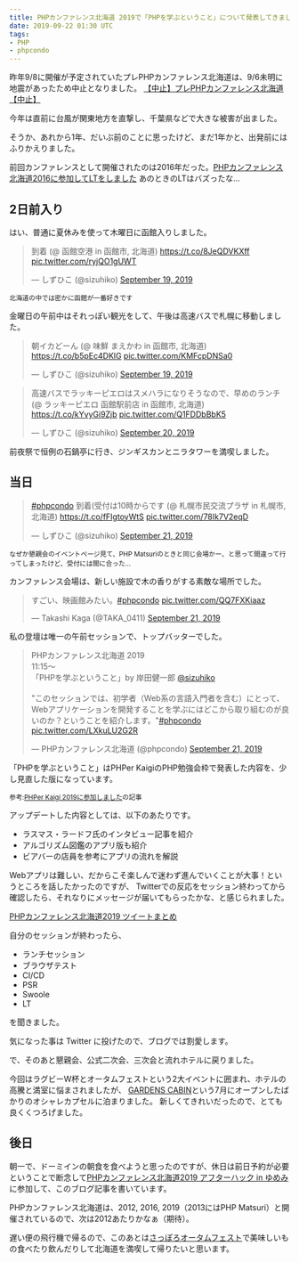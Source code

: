 ```yaml
---
title: PHPカンファレンス北海道 2019で「PHPを学ぶということ」について発表してきました
date: 2019-09-22 01:30 UTC
tags:
- PHP
- phpcondo
---
```


昨年9/8に開催が予定されていたプレPHPカンファレンス北海道は、9/6未明に地震があったため中止となりました。
[【中止】プレPHPカンファレンス北海道【中止】](https://phpcondo.connpass.com/event/93953/)

今年は直前に台風が関東地方を直撃し、千葉県などで大きな被害が出ました。

そうか、あれから1年、だいぶ前のことに思ったけど、まだ1年かと、出発前にはふりかえりました。

前回カンファレンスとして開催されたのは2016年だった。[PHPカンファレンス北海道2016に参加してLTをしました](/2016/04/23/phpcondo2016.html)
あのときのLTはバズったな...

## 2日前入り

はい、普通に夏休みを使って木曜日に函館入りしました。

<blockquote class="twitter-tweet"><p lang="ja" dir="ltr">到着 (@ 函館空港 in 函館市, 北海道) <a href="https://t.co/8JeQDVKXff">https://t.co/8JeQDVKXff</a> <a href="https://t.co/ryjQO1gUWT">pic.twitter.com/ryjQO1gUWT</a></p>&mdash; しずひこ (@sizuhiko) <a href="https://twitter.com/sizuhiko/status/1174581609858818049?ref_src=twsrc%5Etfw">September 19, 2019</a></blockquote>

<small>北海道の中では密かに函館が一番好きです</small>

金曜日の午前中はそれっぽい観光をして、午後は高速バスで札幌に移動しました。

<blockquote class="twitter-tweet"><p lang="ja" dir="ltr">朝イカどーん (@ 味鮮 まえかわ in 函館市, 北海道) <a href="https://t.co/b5pEc4DKlG">https://t.co/b5pEc4DKlG</a> <a href="https://t.co/KMFcpDNSa0">pic.twitter.com/KMFcpDNSa0</a></p>&mdash; しずひこ (@sizuhiko) <a href="https://twitter.com/sizuhiko/status/1174795750892560385?ref_src=twsrc%5Etfw">September 19, 2019</a></blockquote>

<blockquote class="twitter-tweet"><p lang="ja" dir="ltr">高速バスでラッキーピエロはスメハラになりそうなので、早めのランチ (@ ラッキーピエロ 函館駅前店 in 函館市, 北海道) <a href="https://t.co/kYvyGi9Zjb">https://t.co/kYvyGi9Zjb</a> <a href="https://t.co/Q1FDDbBbK5">pic.twitter.com/Q1FDDbBbK5</a></p>&mdash; しずひこ (@sizuhiko) <a href="https://twitter.com/sizuhiko/status/1174871156756746240?ref_src=twsrc%5Etfw">September 20, 2019</a></blockquote>

前夜祭で恒例の石鍋亭に行き、ジンギスカンとニラタワーを満喫しました。

## 当日

<blockquote class="twitter-tweet"><p lang="ja" dir="ltr"><a href="https://twitter.com/hashtag/phpcondo?src=hash&amp;ref_src=twsrc%5Etfw">#phpcondo</a> 到着(受付は10時からです (@ 札幌市民交流プラザ in 札幌市, 北海道) <a href="https://t.co/fFIgtoyWtS">https://t.co/fFIgtoyWtS</a> <a href="https://t.co/78Ik7V2eqD">pic.twitter.com/78Ik7V2eqD</a></p>&mdash; しずひこ (@sizuhiko) <a href="https://twitter.com/sizuhiko/status/1175209990803640320?ref_src=twsrc%5Etfw">September 21, 2019</a></blockquote>

<small>なぜか懇親会のイベントページ見て、PHP Matsuriのときと同じ会場かー、と思って間違って行ってしまったけど、受付には間に合った...</small>

カンファレンス会場は、新しい施設で木の香りがする素敵な場所でした。

<blockquote class="twitter-tweet"><p lang="ja" dir="ltr">すごい、映画館みたい。<a href="https://twitter.com/hashtag/phpcondo?src=hash&amp;ref_src=twsrc%5Etfw">#phpcondo</a> <a href="https://t.co/QQ7FXKiaaz">pic.twitter.com/QQ7FXKiaaz</a></p>&mdash; Takashi Kaga (@TAKA_0411) <a href="https://twitter.com/TAKA_0411/status/1175227718515879936?ref_src=twsrc%5Etfw">September 21, 2019</a></blockquote>

私の登壇は唯一の午前セッションで、トップバッターでした。

<blockquote class="twitter-tweet"><p lang="ja" dir="ltr">PHPカンファレンス北海道 2019<br>11:15〜<br>「PHPを学ぶということ」by 岸田健一郎 <a href="https://twitter.com/sizuhiko?ref_src=twsrc%5Etfw">@sizuhiko</a><br><br>&quot;このセッションでは、初学者（Web系の言語入門者を含む）にとって、Webアプリケーションを開発することを学ぶにはどこから取り組むのが良いのか？ということを紹介します。&quot;<a href="https://twitter.com/hashtag/phpcondo?src=hash&amp;ref_src=twsrc%5Etfw">#phpcondo</a> <a href="https://t.co/LXkuLU2G2R">pic.twitter.com/LXkuLU2G2R</a></p>&mdash; PHPカンファレンス北海道 (@phpcondo) <a href="https://twitter.com/phpcondo/status/1175239445307506689?ref_src=twsrc%5Etfw">September 21, 2019</a></blockquote>

<script async class="speakerdeck-embed" data-id="b1cfdceb7692494aa62e7c9a548a8e83" data-ratio="1.33333333333333" src="//speakerdeck.com/assets/embed.js"></script>

「PHPを学ぶということ」はPHPer KaigiのPHP勉強会枠で発表した内容を、少し見直した版になっています。

<small>参考:[PHPer Kaigi 2019に参加しました](/2019/04/07/phper-kaigi-2019.html)の記事</small>

アップデートした内容としては、以下のあたりです。

- ラスマス・ラードフ氏のインタビュー記事を紹介
- アルゴリズム図鑑のアプリ版も紹介
- ビアバーの店員を参考にアプリの流れを解説

Webアプリは難しい、だからこそ楽しんで迷わず進んでいくことが大事！というところを話したかったのですが、
Twitterでの反応をセッション終わってから確認したら、それなりにメッセージが届いてもらったかな、と感じられました。

[PHPカンファレンス北海道2019 ツイートまとめ](https://togetter.com/li/1407316)

自分のセッションが終わったら、

- ランチセッション
- ブラウザテスト
- CI/CD
- PSR
- Swoole
- LT

を聞きました。

気になった事は Twitter に投げたので、ブログでは割愛します。

で、そのあと懇親会、公式二次会、三次会と流れホテルに戻りました。

今回はラグビーW杯とオータムフェストという2大イベントに囲まれ、ホテルの高騰と満室に悩まされましたが、
[GARDENS CABIN](https://www.gardenscabin.com/)という7月にオープンしたばかりのオシャレカプセルに泊まりました。
新しくてきれいだったので、とても良くくつろげました。

## 後日

朝一で、ドーミインの朝食を食べようと思ったのですが、休日は前日予約が必要ということで断念して[PHPカンファレンス北海道2019 アフターハック in ゆめみ](https://yumemi.connpass.com/event/137257/)に参加して、このブログ記事を書いています。

PHPカンファレンス北海道は、2012, 2016, 2019（2013にはPHP Matsuri）と開催されているので、次は2012あたりかなぁ（期待）。

遅い便の飛行機で帰るので、このあとは[さっぽろオータムフェスト](https://www.sapporo-autumnfest.jp/)で美味しいもの食べたり飲んだりして北海道を満喫して帰りたいと思います。

<script async src="https://platform.twitter.com/widgets.js" charset="utf-8"></script>
